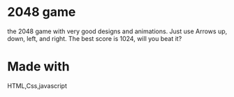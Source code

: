 # 2048 game
the 2048 game with very good designs and animations.  Just use Arrows up, down, left, and right. The best score is 1024, will you beat it?

# Made with
HTML,Css,javascript

